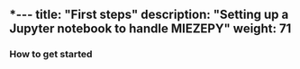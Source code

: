 *---
title: "First steps"
description: "Setting up a Jupyter notebook to handle MIEZEPY"
weight: 71
---

### How to get started

